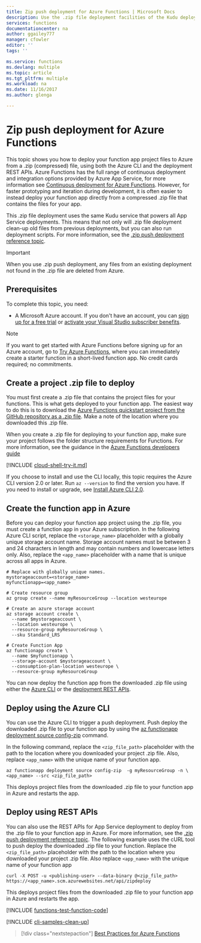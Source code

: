 ```yaml
---
title: Zip push deployment for Azure Functions | Microsoft Docs
description: Use the .zip file deployment facilities of the Kudu deployment service to publish your Azure Functions.
services: functions
documentationcenter: na
author: ggailey777
manager: cfowler
editor: ''
tags: ''

ms.service: functions
ms.devlang: multiple
ms.topic: article
ms.tgt_pltfrm: multiple
ms.workload: na
ms.date: 11/16/2017
ms.author: glenga

---
```

# Zip push deployment for Azure Functions 
This topic shows you how to deploy your function app project files to Azure from a .zip (compressed) file, using both the Azure CLI and the deployment REST APIs. Azure Functions has the full range of continuous deployment and integration options provided by Azure App Service, for more information see [Continuous deployment for Azure Functions](functions-continuous-deployment.md). However, for faster prototyping and iteration during development, it is often easier to instead deploy your function app directly from a compressed .zip file that contains the files for your app.

This .zip file deployment uses the same Kudu service that powers all App Service deployments. This means that not only will .zip file deployment clean-up old files from previous deployments, but you can also run deployment scripts. For more information, see the [.zip push deployment reference topic].

>[!IMPORTANT]
> When you use .zip push deployment, any files from an existing deployment not found in the .zip file are deleted from Azure.    

## Prerequisites
To complete this topic, you need:

* A Microsoft Azure account. If you don't have an account, you can 
  [sign up for a free trial](https://azure.microsoft.com/pricing/free-trial) or 
  [activate your Visual Studio subscriber benefits](https://azure.microsoft.com/pricing/member-offers/msdn-benefits-details).

> [!NOTE]
> If you want to get started with Azure Functions before signing up for an Azure account, go to [Try Azure Functions](https://functions.azure.com/try), where you can immediately create a starter function in a short-lived function app. No credit cards required; no commitments.  

## Create a project .zip file to deploy
You must first create a .zip file that contains the project files for your functions. This is what gets deployed to your function app. The easiest way to do this is to download the [Azure Functions quickstart project from the GitHub repository as a .zip file](https://github.com/Azure-Samples/functions-quickstart/archive/master.zip). Make a note of the location where you downloaded this .zip file.

When you create a .zip file for deploying to your function app, make sure your project follows the folder structure requirements for Functions. For more information, see the guidance in the [Azure Functions developers guide](functions-reference.md#folder-structure)

[!INCLUDE [cloud-shell-try-it.md](../../includes/cloud-shell-try-it.md)]

If you choose to install and use the CLI locally, this topic requires the Azure CLI version 2.0 or later. Run `az --version` to find the version you have. If you need to install or upgrade, see [Install Azure CLI 2.0]( /cli/azure/install-azure-cli). 

## Create the function app in Azure

Before you can deploy your function app project using the .zip file, you must create a function app in your Azure subscription. In the following Azure CLI script, replace the `<storage_name>` placeholder with a globally unique storage account name. Storage account names must be between 3 and 24 characters in length and may contain numbers and lowercase letters only. Also, replace the `<app_name>` placeholder with a name that is unique across all apps in Azure. 

```azurecli-interactive
# Replace with globally unique names.
mystorageaccount=<storage_name>
myfunctionapp=<app_name>

# Create resource group
az group create --name myResourceGroup --location westeurope

# Create an azure storage account
az storage account create \
  --name $mystorageaccount \
  --location westeurope \
  --resource-group myResourceGroup \
  --sku Standard_LRS

# Create Function App
az functionapp create \
  --name $myfunctionapp \
  --storage-account $mystorageaccount \
  --consumption-plan-location westeurope \
  --resource-group myResourceGroup
```

You can now deploy the function app from the downloaded .zip file using either the [Azure CLI](#cli) or the [deployment REST APIs](#rest).

## <a name="cli"></a>Deploy using the Azure CLI

You can use the Azure CLI to trigger a push deployment. Push deploy the downloaded .zip file to your function app by using the [az functionapp deployment source config-zip](/cli/azure/functionapp/deployment/source#az_functionapp_deployment_source_config_zip) command.

In the following command, replace the `<zip_file_path>` placeholder with the path to the location where you downloaded your project .zip file. Also, replace `<app_name>` with the unique name of your function app. 

```azurecli-interactive
az functionapp deployment source config-zip  -g myResourceGroup -n \
<app_name> --src <zip_file_path>
```

This deploys project files from the downloaded .zip file to your function app in Azure and restarts the app.

## <a name="rest"></a>Deploy using REST APIs 
 
You can also use the REST APIs for App Service deployment to deploy from the .zip file to your function app in Azure. For more information, see the [.zip push deployment reference topic]. The following example uses the cURL tool to push deploy the downloaded .zip file to your function. Replace the `<zip_file_path>` placeholder with the path to the location where you downloaded your project .zip file. Also replace `<app_name>` with the unique name of your function app 

```
curl -X POST -u <publishing-user> --data-binary @<zip_file_path> https://<app_name>.scm.azurewebsites.net/api/zipdeploy
```

This deploys project files from the downloaded .zip file to your function app in Azure and restarts the app.

[!INCLUDE [functions-test-function-code](../../includes/functions-test-function-code.md)]

[!INCLUDE [cli-samples-clean-up](../../includes/cli-samples-clean-up.md)]

> [!div class="nextstepaction"]
> [Best Practices for Azure Functions](functions-best-practices.md)

[.zip push deployment reference topic]: https://github.com/projectkudu/kudu/wiki/Deploying-from-a-zip-file
